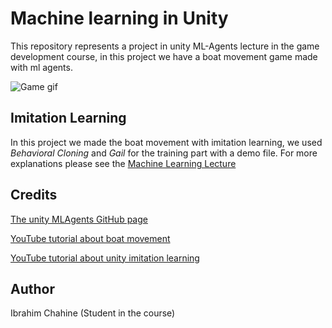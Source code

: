 # Machine learning in Unity

This repository represents a project in unity ML-Agents lecture in the game development course, in this project we have a boat movement game made with ml agents.

![Game gif](https://github.com/Game-Dev-Baram-Chahine/machine-learning-lecture/blob/main/output.gif)

## Imitation Learning

In this project we made the boat movement with imitation learning, we used _Behavioral Cloning_ and _Gail_ for the training part with a demo file.
For more explanations please see the [Machine Learning Lecture](https://github.com/Game-Dev-Baram-Chahine/machine-learning-lecture/blob/main/MachineLearningLecture.pdf)

## Credits

[The unity MLAgents GitHub page](https://github.com/Unity-Technologies/ml-agents)

[YouTube tutorial about boat movement](https://www.youtube.com/watch?v=eL_zHQEju8s&t=485s&ab_channel=TomWeiland)

[YouTube tutorial about unity imitation learning](https://youtu.be/supqT7kqpEI)

## Author

Ibrahim Chahine (Student in the course)
